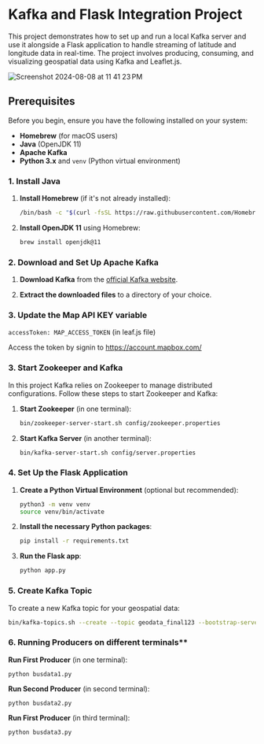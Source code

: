 # Kafka and Flask Integration Project

This project demonstrates how to set up and run a local Kafka server and use it alongside a Flask application to handle streaming of latitude and longitude data in real-time. The project involves producing, consuming, and visualizing geospatial data using Kafka and Leaflet.js.



![Screenshot 2024-08-08 at 11 41 23 PM](https://github.com/user-attachments/assets/4c6a05f7-3445-400f-b677-e96aad7b1414)

## Prerequisites

Before you begin, ensure you have the following installed on your system:

- **Homebrew** (for macOS users)
- **Java** (OpenJDK 11)
- **Apache Kafka**
- **Python 3.x** and `venv` (Python virtual environment)

### 1. Install Java

1. **Install Homebrew** (if it's not already installed):

    ```bash
    /bin/bash -c "$(curl -fsSL https://raw.githubusercontent.com/Homebrew/install/HEAD/install.sh)"
    ```

2. **Install OpenJDK 11** using Homebrew:

    ```bash
    brew install openjdk@11
    ```

### 2. Download and Set Up Apache Kafka

1. **Download Kafka** from the [official Kafka website](https://kafka.apache.org/downloads).

2. **Extract the downloaded files** to a directory of your choice.


### 3. Update the Map API KEY variable 

```accessToken: MAP_ACCESS_TOKEN``` (in leaf.js file)

Access the token by signin to https://account.mapbox.com/

### 3. Start Zookeeper and Kafka

In this project Kafka relies on Zookeeper to manage distributed configurations. Follow these steps to start Zookeeper and Kafka:

1. **Start Zookeeper** (in one terminal):

    ```bash
    bin/zookeeper-server-start.sh config/zookeeper.properties
    ```

2. **Start Kafka Server** (in another terminal):

    ```bash
    bin/kafka-server-start.sh config/server.properties
    ```

### 4. Set Up the Flask Application

1. **Create a Python Virtual Environment** (optional but recommended):

    ```bash
    python3 -m venv venv
    source venv/bin/activate
    ```

2. **Install the necessary Python packages**:

    ```bash
    pip install -r requirements.txt
    ```

3. **Run the Flask app**:

    ```bash
    python app.py
    ```

### 5. Create Kafka Topic

To create a new Kafka topic for your geospatial data:

```bash
bin/kafka-topics.sh --create --topic geodata_final123 --bootstrap-server localhost:9092 --partitions 1 --replication-factor 1
 ```

### 6. Running Producers on different terminals**

**Run First Producer** (in one terminal):

```python busdata1.py```

**Run Second Producer** (in second terminal):

```python busdata2.py```

**Run First Producer** (in third terminal):

```python busdata3.py```

